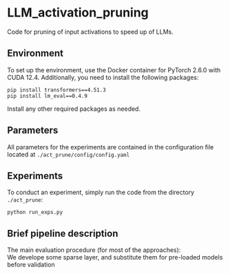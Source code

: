 # LLM_activation_pruning
Code for pruning of input activations to speed up of LLMs.

## Environment
To set up the environment, use the Docker container for PyTorch 2.6.0 with CUDA 12.4. 
Additionally, you need to install the following packages:
```
pip install transformers==4.51.3
pip install lm_eval==0.4.9
```
Install any other required packages as needed.

## Parameters
All parameters for the experiments are contained in the configuration file located at 
`./act_prune/config/config.yaml`

## Experiments
To conduct an experiment, simply run the code from the directory `./act_prune`:

```
python run_exps.py
```

## Brief pipeline description

The main evaluation procedure (for most of the approaches): <br> 
We develope some sparse layer, and substitute them for pre-loaded models before validation

